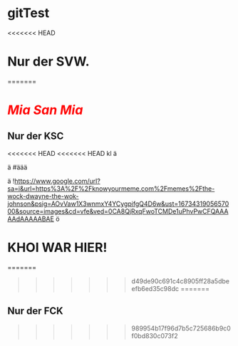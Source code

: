 # gitTest

<<<<<<< HEAD
# Nur der SVW.
=======
# <span style="color:red"> *Mia San Mia* </span> 
## Nur der KSC

<<<<<<< HEAD
<<<<<<< HEAD
kl
ä


ä
#äää

ä
!https://www.google.com/url?sa=i&url=https%3A%2F%2Fknowyourmeme.com%2Fmemes%2Fthe-wock-dwayne-the-wok-johnson&psig=AOvVaw1X3wnmxY4YCygpifgQ4D6w&ust=1673431905657000&source=images&cd=vfe&ved=0CA8QjRxqFwoTCMDe1uPhvPwCFQAAAAAdAAAAABAE 
ö
# KHOI WAR HIER!
=======

>>>>>>> d49de90c691c4c8905ff28a5dbeefb6ed35c98dc
=======
## Nur der FCK
>>>>>>> 989954b17f96d7b5c725686b9c0f0bd830c073f2
